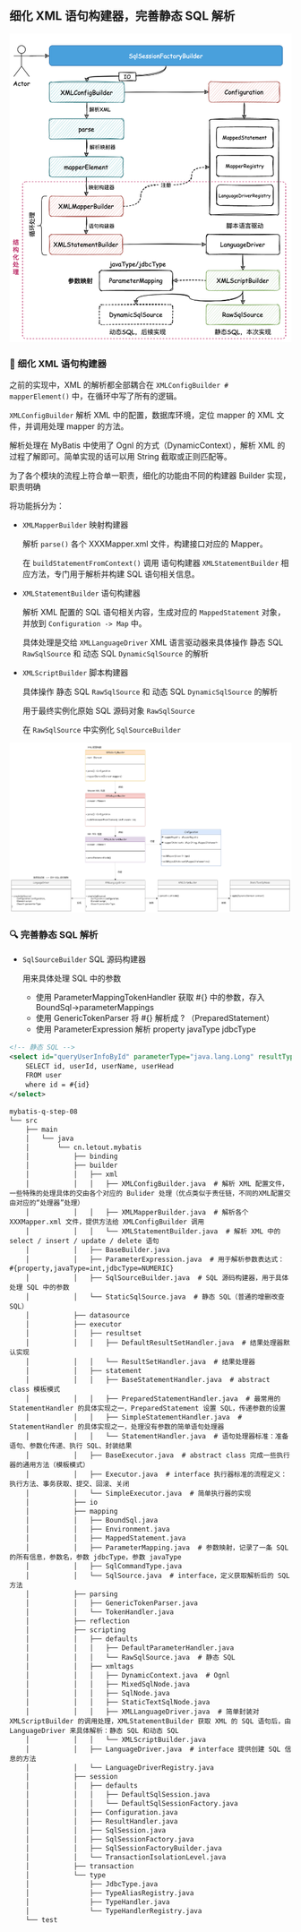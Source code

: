 ## 细化 XML 语句构建器，完善静态 SQL 解析

![](../imgs/08/1.png)

### 🔧 细化 XML 语句构建器



之前的实现中，XML 的解析都全部耦合在 `XMLConfigBuilder # mapperElement()` 中，在循环中写了所有的逻辑。


`XMLConfigBuilder` 解析 XML 中的配置，数据库环境，定位 mapper 的 XML 文件，并调用处理 mapper 的方法。

解析处理在 MyBatis 中使用了 Ognl 的方式（DynamicContext），解析 XML 的过程了解即可。简单实现的话可以用 String 截取或正则匹配等。



为了各个模块的流程上符合单一职责，细化的功能由不同的构建器 Builder 实现，职责明确

将功能拆分为：




- `XMLMapperBuilder` 映射构建器

  解析 `parse()` 各个 XXXMapper.xml 文件，构建接口对应的 Mapper。

  
  在 `buildStatementFromContext()` 调用 语句构建器 `XMLStatementBuilder` 相应方法，专门用于解析并构建 SQL 语句相关信息。


- `XMLStatementBuilder` 语句构建器

  解析 XML 配置的 SQL 语句相关内容，生成对应的 `MappedStatement` 对象，并放到 `Configuration -> Map` 中。

  具体处理是交给 `XMLLanguageDriver` XML 语言驱动器来具体操作 静态 SQL `RawSqlSource` 和 动态 SQL `DynamicSqlSource` 的解析



- `XMLScriptBuilder` 脚本构建器

  具体操作 静态 SQL `RawSqlSource` 和 动态 SQL `DynamicSqlSource` 的解析
 
  用于最终实例化原始 SQL 源码对象 `RawSqlSource`

  在 `RawSqlSource` 中实例化 `SqlSourceBuilder`
 
  
![](../imgs/08/class.png)


### 🔍 完善静态 SQL 解析

- `SqlSourceBuilder` SQL 源码构建器

  用来具体处理 SQL 中的参数

  - 使用 ParameterMappingTokenHandler 获取 #{} 中的参数，存入 BoundSql->parameterMappings
  - 使用 GenericTokenParser 将 #{} 解析成 ? （PreparedStatement）
  - 使用 ParameterExpression 解析 property javaType jdbcType


```xml
<!-- 静态 SQL -->
<select id="queryUserInfoById" parameterType="java.lang.Long" resultType="cn.letout.mybatis.po.User">
    SELECT id, userId, userName, userHead
    FROM user
    where id = #{id}
</select>
```





```
mybatis-q-step-08
└── src
    ├── main
    │   └── java
    │       └── cn.letout.mybatis
    │           ├── binding
    │           ├── builder
    │           │   ├── xml
    │           │   │   ├── XMLConfigBuilder.java  # 解析 XML 配置文件，一些特殊的处理具体的交由各个对应的 Bulider 处理（优点类似于责任链，不同的XML配置交由对应的“处理器”处理）
    │           │   │   ├── XMLMapperBuilder.java  # 解析各个 XXXMapper.xml 文件，提供方法给 XMLConfigBuilder 调用
    │           │   │   └── XMLStatementBuilder.java  # 解析 XML 中的 select / insert / update / delete 语句
    │           │   ├── BaseBuilder.java 
    │           │   ├── ParameterExpression.java  # 用于解析参数表达式： #{property,javaType=int,jdbcType=NUMERIC}
    │           │   ├── SqlSourceBuilder.java  # SQL 源码构建器，用于具体处理 SQL 中的参数
    │           │   └── StaticSqlSource.java  # 静态 SQL（普通的增删改查 SQL）
    │           ├── datasource
    │           ├── executor
    │           │   ├── resultset
    │           │   │   ├── DefaultResultSetHandler.java  # 结果处理器默认实现
    │           │   │   └── ResultSetHandler.java  # 结果处理器
    │           │   ├── statement
    │           │   │   ├── BaseStatementHandler.java  # abstract class 模板模式
    │           │   │   ├── PreparedStatementHandler.java  # 最常用的 StatementHandler 的具体实现之一，PreparedStatement 设置 SQL，传递参数的设置
    │           │   │   ├── SimpleStatementHandler.java  # StatementHandler 的具体实现之一，处理没有参数的简单语句处理器
    │           │   │   └── StatementHandler.java  # 语句处理器标准：准备语句、参数化传递、执行 SQL、封装结果
    │           │   ├── BaseExecutor.java  # abstract class 完成一些执行器的通用方法（模板模式）
    │           │   ├── Executor.java  # interface 执行器标准的流程定义：执行方法、事务获取、提交、回滚、关闭
    │           │   └── SimpleExecutor.java  # 简单执行器的实现
    │           ├── io
    │           ├── mapping
    │           │   ├── BoundSql.java
    │           │   ├── Environment.java
    │           │   ├── MappedStatement.java
    │           │   ├── ParameterMapping.java  # 参数映射，记录了一条 SQL 的所有信息，参数名，参数 jdbcType，参数 javaType
    │           │   ├── SqlCommandType.java
    │           │   └── SqlSource.java  # interface，定义获取解析后的 SQL 方法
    │           ├── parsing
    │           │   ├── GenericTokenParser.java
    │           │   └── TokenHandler.java
    │           ├── reflection
    │           ├── scripting
    │           │   ├── defaults
    │           │   │   ├── DefaultParameterHandler.java
    │           │   │   └── RawSqlSource.java  # 静态 SQL
    │           │   ├── xmltags
    │           │   │   ├── DynamicContext.java  # Ognl
    │           │   │   ├── MixedSqlNode.java
    │           │   │   ├── SqlNode.java
    │           │   │   ├── StaticTextSqlNode.java
    │           │   │   ├── XMLLanguageDriver.java  # 简单封装对 XMLScriptBuilder 的调用处理，XMLStatementBuilder 获取 XML 的 SQL 语句后，由 LanguageDriver 来具体解析：静态 SQL 和动态 SQL
    │           │   │   └── XMLScriptBuilder.java
    │           │   ├── LanguageDriver.java  # interface 提供创建 SQL 信息的方法    
    │           │   └── LanguageDriverRegistry.java
    │           ├── session
    │           │   ├── defaults
    │           │   │   ├── DefaultSqlSession.java
    │           │   │   └── DefaultSqlSessionFactory.java
    │           │   ├── Configuration.java
    │           │   ├── ResultHandler.java
    │           │   ├── SqlSession.java
    │           │   ├── SqlSessionFactory.java
    │           │   ├── SqlSessionFactoryBuilder.java
    │           │   └── TransactionIsolationLevel.java
    │           ├── transaction
    │           └── type
    │               ├── JdbcType.java
    │               ├── TypeAliasRegistry.java
    │               ├── TypeHandler.java
    │               └── TypeHandlerRegistry.java
    └── test
```
